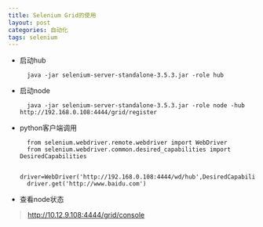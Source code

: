 ```yaml
---
title: Selenium Grid的使用
layout: post
categories: 自动化
tags: selenium
---
```


- 启动hub

		java -jar selenium-server-standalone-3.5.3.jar -role hub
		
- 启动node

		java -jar selenium-server-standalone-3.5.3.jar -role node -hub http://192.168.0.108:4444/grid/register
		
- python客户端调用

		from selenium.webdriver.remote.webdriver import WebDriver
		from selenium.webdriver.common.desired_capabilities import DesiredCapabilities

		driver=WebDriver('http://192.168.0.108:4444/wd/hub',DesiredCapabilities.CHROME)
		driver.get('http://www.baidu.com')
		
- 查看node状态
> http://10.12.9.108:4444/grid/console